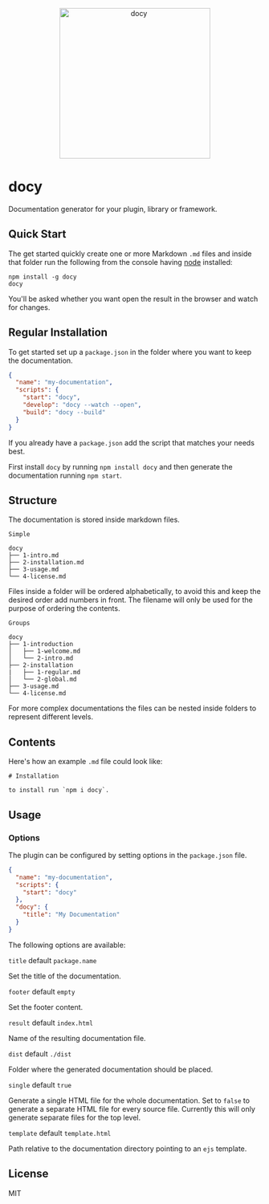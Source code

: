 <p align="center">
  <img src="https://github.com/tobua/docy/raw/master/logo.png" alt="docy" height="300">
</p>

# docy

Documentation generator for your plugin, library or framework.

## Quick Start

The get started quickly create one or more Markdown `.md` files and inside that
folder run the following from the console having [node](http://nodejs.org) installed:

```
npm install -g docy
docy
```

You'll be asked whether you want open the result in the browser and watch for changes.

## Regular Installation

To get started set up a `package.json` in the folder where you want to keep the documentation.

```json
{
  "name": "my-documentation",
  "scripts": {
    "start": "docy",
    "develop": "docy --watch --open",
    "build": "docy --build"
  }
}
```

If you already have a `package.json` add the script that matches your needs best.

First install `docy` by running `npm install docy` and then generate the documentation running `npm start`.

## Structure

The documentation is stored inside markdown files.

`Simple`

```
docy
├── 1-intro.md
├── 2-installation.md
├── 3-usage.md
└── 4-license.md
```

Files inside a folder will be ordered alphabetically, to avoid this and keep
the desired order add numbers in front. The filename will only be used for the
purpose of ordering the contents.

`Groups`

```
docy
├── 1-introduction
│   ├── 1-welcome.md
│   └── 2-intro.md
├── 2-installation
|   ├── 1-regular.md
│   └── 2-global.md
├── 3-usage.md
└── 4-license.md
```

For more complex documentations the files can be nested inside folders to
represent different levels.

## Contents

Here's how an example `.md` file could look like:

```
# Installation

to install run `npm i docy`.
```

## Usage

### Options

The plugin can be configured by setting options in the `package.json` file.

```json
{
  "name": "my-documentation",
  "scripts": {
    "start": "docy"
  },
  "docy": {
    "title": "My Documentation"
  }
}
```

The following options are available:

`title` default `package.name`

Set the title of the documentation.

`footer` default `empty`

Set the footer content.

`result` default `index.html`

Name of the resulting documentation file.

`dist` default `./dist`

Folder where the generated documentation should be placed.

`single` default `true`

Generate a single HTML file for the whole documentation. Set to `false` to generate a separate HTML file for every source file. Currently this will only generate separate files for the top level.

`template` default `template.html`

Path relative to the documentation directory pointing to an `ejs` template.

## License

MIT
